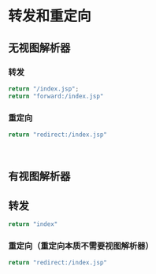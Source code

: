 # 转发和重定向

## 无视图解析器

### 转发

```java
return "/index.jsp";
return "forward:/index.jsp"
```

### 重定向

```java
return "redirect:/index.jsp"
```

<br/>

## 有视图解析器

## 转发

```java
return "index"
```

### 重定向（重定向本质不需要视图解析器）

```java
return "redirect:/index.jsp"
```
